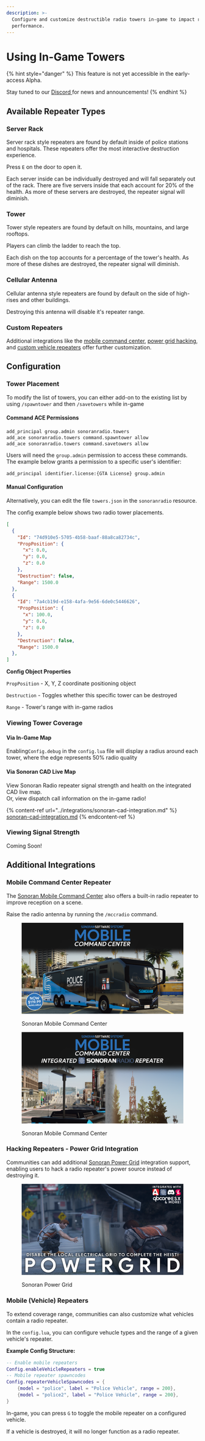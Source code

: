 ```yaml
---
description: >-
  Configure and customize destructible radio towers in-game to impact radio
  performance.
---
```


# Using In-Game Towers

{% hint style="danger" %}
This feature is not yet accessible in the early-access Alpha.

Stay tuned to our [Discord ](https://discord.sonoransoftware.com)for news and announcements!
{% endhint %}

## Available Repeater Types

### Server Rack

Server rack style repeaters are found by default inside of police stations and hospitals. These repeaters offer the most interactive destruction experience.

Press `E` on the door to open it.

Each server inside can be individually destroyed and will fall separately out of the rack. There are five servers inside that each account for 20% of the health. As more of these servers are destroyed, the repeater signal will diminish.

### Tower

Tower style repeaters are found by default on hills, mountains, and large rooftops.

Players can climb the ladder to reach the top.

Each dish on the top accounts for a percentage of the tower's health. As more of these dishes are destroyed, the repeater signal will diminish.

### Cellular Antenna

Cellular antenna style repeaters are found by default on the side of high-rises and other buildings.

Destroying this antenna will disable it's repeater range.

### Custom Repeaters

Additional integrations like the [mobile command center](using-in-game-towers.md#mobile-command-center-repeater), [power grid hacking](using-in-game-towers.md#hacking-repeaters-power-grid-integration), and [custom vehicle repeaters](using-in-game-towers.md#mobile-vehicle-repeaters) offer further customization.

## Configuration

### Tower Placement

To modify the list of towers, you can either add-on to the existing list by using `/spawntower` and then `/savetowers` while in-game

#### **Command ACE Permissions**

```
add_principal group.admin sonoranradio.towers
add_ace sonoranradio.towers command.spawntower allow
add_ace sonoranradio.towers command.savetowers allow
```

Users will need the `group.admin` permission to access these commands.\
The example below grants a permission to a specific user's identifier:

```
add_principal identifier.license:{GTA License} group.admin
```

#### Manual Configuration

Alternatively, you can edit the file `towers.json` in the `sonoranradio` resource.

The config example below shows two radio tower placements.

```json
[
  {
    "Id": "74d910e5-5705-4b58-baaf-88a8ca82734c",
    "PropPosition": {
      "x": 0.0,
      "y": 0.0,
      "z": 0.0
    },
    "Destruction": false,
    "Range": 1500.0
  },
  {
    "Id": "7a4cb19d-e158-4afa-9e56-6de0c5446626",
    "PropPosition": {
      "x": 100.0,
      "y": 0.0,
      "z": 0.0
    },
    "Destruction": false,
    "Range": 1500.0
  },
]
```

**Config Object Properties**

`PropPosition` - X, Y, Z coordinate positioning object

`Destruction` - Toggles whether this specific tower can be destroyed

`Range` - Tower's range with in-game radios

### Viewing Tower Coverage

#### Via In-Game Map

Enabling`Config.debug` in the `config.lua` file will display a radius around each tower, where the edge represents 50% radio quality

#### Via Sonoran CAD Live Map

View Sonoran Radio repeater signal strength and health on the integrated CAD live map.\
Or, view dispatch call information on the in-game radio!

{% content-ref url="../integrations/sonoran-cad-integration.md" %}
[sonoran-cad-integration.md](../integrations/sonoran-cad-integration.md)
{% endcontent-ref %}

### Viewing Signal Strength

Coming Soon!

## Additional Integrations

### Mobile Command Center Repeater

The [Sonoran Mobile Command Center](https://www.sonoran.store/package/5287071) also offers a built-in radio repeater to improve reception on a scene.

Raise the radio antenna by running the `/mccradio` command.

<div>

<figure><img src="../../.gitbook/assets/mcc.png" alt=""><figcaption><p>Sonoran Mobile Command Center</p></figcaption></figure>

 

<figure><img src="../../.gitbook/assets/mcc_radio.png" alt=""><figcaption><p>Sonoran Mobile Command Center</p></figcaption></figure>

</div>

### Hacking Repeaters - Power Grid Integration

Communities can add additional [Sonoran Power Grid](https://www.sonoran.store/package/5120025) integration support, enabling users to hack a radio repeater's power source instead of destroying it.

<figure><img src="../../.gitbook/assets/power_grid_promo.png" alt="" width="563"><figcaption><p>Sonoran Power Grid</p></figcaption></figure>

### Mobile (Vehicle) Repeaters

To extend coverage range, communities can also customize what vehicles contain a radio repeater.

In the `config.lua`, you can configure vehucle types and the range of a given vehicle's repeater.

**Example Config Structure:**

```lua
-- Enable mobile repeaters
Config.enableVehicleRepeaters = true
-- Mobile repeater spawncodes
Config.repeaterVehicleSpawncodes = {
    {model = "police", label = "Police Vehicle", range = 200},
    {model = "police2", label = "Police Vehicle", range = 200},
}
```

In-game, you can press `G` to toggle the mobile repeater on a configured vehicle.

If a vehicle is destroyed, it will no longer function as a radio repeater.
